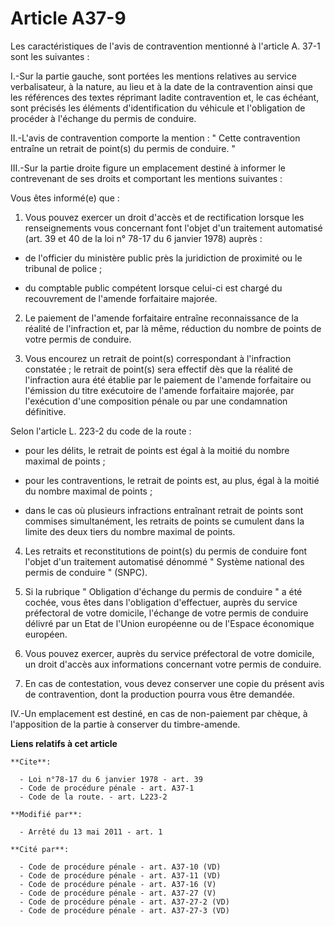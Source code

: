 # Article A37-9

Les caractéristiques de l'avis de contravention mentionné à l'article A. 37-1 sont les suivantes : 

I.-Sur la partie gauche, sont portées les mentions relatives au service verbalisateur, à la nature, au lieu et à la date de
la contravention ainsi que les références des textes réprimant ladite contravention et, le cas échéant, sont précisés les
éléments d'identification du véhicule et l'obligation de procéder à l'échange du permis de conduire. 

II.-L'avis de contravention comporte la mention : " Cette contravention entraîne un retrait de point(s) du permis de
conduire. " 

III.-Sur la partie droite figure un emplacement destiné à informer le contrevenant de ses droits et comportant les mentions
suivantes : 

Vous êtes informé(e) que : 

1. Vous pouvez exercer un droit d'accès et de rectification lorsque les renseignements vous concernant font l'objet d'un
traitement automatisé (art. 39 et 40 de la loi n° 78-17 du 6 janvier 1978) auprès :

- de l'officier du ministère public près la juridiction de proximité ou le tribunal de police ;

- du comptable public compétent lorsque celui-ci est chargé du recouvrement de l'amende forfaitaire majorée. 

2. Le paiement de l'amende forfaitaire entraîne reconnaissance de la réalité de l'infraction et, par là même, réduction du
nombre de points de votre permis de conduire. 

3. Vous encourez un retrait de point(s) correspondant à l'infraction constatée ; le retrait de point(s) sera effectif dès que
la réalité de l'infraction aura été établie par le paiement de l'amende forfaitaire ou l'émission du titre exécutoire de
l'amende forfaitaire majorée, par l'exécution d'une composition pénale ou par une condamnation définitive. 

Selon l'article L. 223-2 du code de la route :

- pour les délits, le retrait de points est égal à la moitié du nombre maximal de points ;

- pour les contraventions, le retrait de points est, au plus, égal à la moitié du nombre maximal de points ;

- dans le cas où plusieurs infractions entraînant retrait de points sont commises simultanément, les retraits de points se
cumulent dans la limite des deux tiers du nombre maximal de points. 

4. Les retraits et reconstitutions de point(s) du permis de conduire font l'objet d'un traitement automatisé dénommé "
Système national des permis de conduire " (SNPC). 

5. Si la rubrique " Obligation d'échange du permis de conduire " a été cochée, vous êtes dans l'obligation d'effectuer,
auprès du service préfectoral de votre domicile, l'échange de votre permis de conduire délivré par un Etat de l'Union
européenne ou de l'Espace économique européen. 

6. Vous pouvez exercer, auprès du service préfectoral de votre domicile, un droit d'accès aux informations concernant votre
permis de conduire. 

7. En cas de contestation, vous devez conserver une copie du présent avis de contravention, dont la production pourra vous
être demandée. 

IV.-Un emplacement est destiné, en cas de non-paiement par chèque, à l'apposition de la partie à conserver du timbre-amende.

**Liens relatifs à cet article**

	**Cite**:

	  - Loi n°78-17 du 6 janvier 1978 - art. 39
	  - Code de procédure pénale - art. A37-1
	  - Code de la route. - art. L223-2

	**Modifié par**:

	  - Arrêté du 13 mai 2011 - art. 1

	**Cité par**:

	  - Code de procédure pénale - art. A37-10 (VD)
	  - Code de procédure pénale - art. A37-11 (VD)
	  - Code de procédure pénale - art. A37-16 (V)
	  - Code de procédure pénale - art. A37-27 (V)
	  - Code de procédure pénale - art. A37-27-2 (VD)
	  - Code de procédure pénale - art. A37-27-3 (VD)
